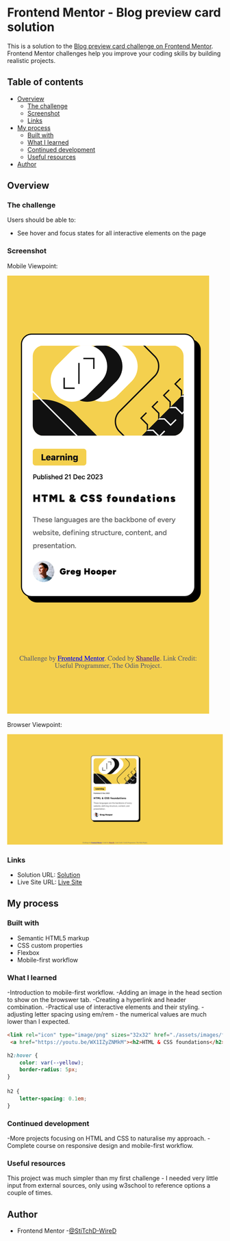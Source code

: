 # Frontend Mentor - Blog preview card solution

This is a solution to the [Blog preview card challenge on Frontend Mentor](https://www.frontendmentor.io/challenges/blog-preview-card-ckPaj01IcS). Frontend Mentor challenges help you improve your coding skills by building realistic projects. 

## Table of contents

- [Overview](#overview)
  - [The challenge](#the-challenge)
  - [Screenshot](#screenshot)
  - [Links](#links)
- [My process](#my-process)
  - [Built with](#built-with)
  - [What I learned](#what-i-learned)
  - [Continued development](#continued-development)
  - [Useful resources](#useful-resources)
- [Author](#author)

## Overview

### The challenge

Users should be able to:

- See hover and focus states for all interactive elements on the page

### Screenshot

Mobile Viewpoint:

![Screen Shot P2 Mobile.png](assets/images/Screen%20Shot%20P2%20Mobile.png)

Browser Viewpoint:

![Screenshot P2 Browser.png](assets/images/Screenshot%20P2%20Browser.png)

### Links

- Solution URL: [Solution](https://github.com/StiTchD-WireD/P2-Blog-Preview-Card)
- Live Site URL: [Live Site](https://stitchd-wired.github.io/P2-Blog-Preview-Card/)

## My process

### Built with

- Semantic HTML5 markup
- CSS custom properties
- Flexbox
- Mobile-first workflow

### What I learned

-Introduction to mobile-first workflow.
-Adding an image in the head section to show on the browswer tab.
-Creating a hyperlink and header combination.
-Practical use of interactive elements and their styling.
-adjusting letter spacing using em/rem - the numerical values are much lower than I expected.


```html
<link rel="icon" type="image/png" sizes="32x32" href="./assets/images/favicon-32x32.png">
 <a href="https://youtu.be/WX1IZyZNMkM"><h2>HTML & CSS foundations</h2></a>
```
```css
h2:hover {
    color: var(--yellow);
    border-radius: 5px;
}

h2 {
    letter-spacing: 0.1em;
}
```

### Continued development

-More projects focusing on HTML and CSS to naturalise my approach.
-Complete course on responsive design and mobile-first workflow.

### Useful resources

This project was much simpler than my first challenge - I needed very little input from external sources, only using w3school to reference options a couple of times.

## Author

- Frontend Mentor -[@StiTchD-WireD](https://www.frontendmentor.io/profile/StiTchD-WireD)


